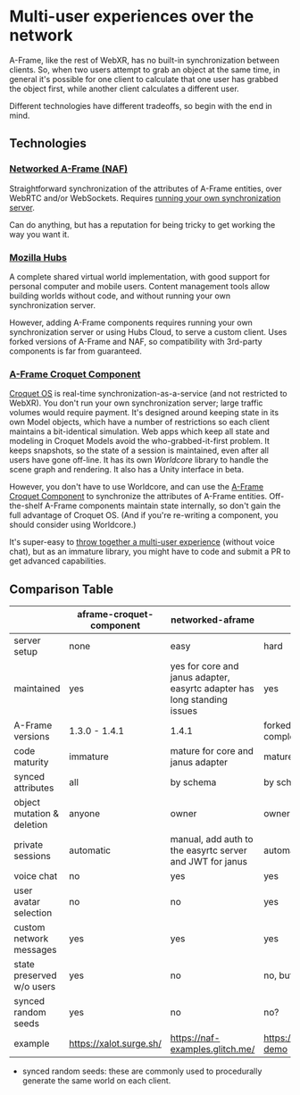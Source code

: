 # Multi-user experiences over the network

A-Frame, like the rest of WebXR, has no built-in synchronization between clients.
So, when two users attempt to grab an object at the same time, in general it's possible for one client to calculate that one user has grabbed the object first, while another client calculates a different user.

Different technologies have different tradeoffs, so begin with the end in mind.

## Technologies

### [Networked A-Frame (NAF)](https://github.com/networked-aframe/networked-aframe)

Straightforward synchronization of the attributes of A-Frame entities, over WebRTC and/or WebSockets.
Requires [running your own synchronization server](https://github.com/networked-aframe/networked-aframe/blob/master/docs/getting-started-local.md#setup-the-server).

Can do anything, but has a reputation for being tricky to get working the way you want it.

### [Mozilla Hubs](https://hubs.mozilla.com/)

A complete shared virtual world implementation, with good support for personal computer and mobile users.
Content management tools allow building worlds without code, and without running your own synchronization server.

However, adding A-Frame components requires running your own synchronization server or using Hubs Cloud, to serve a custom client.
Uses forked versions of A-Frame and NAF, so compatibility with 3rd-party components is far from guaranteed.


### [A-Frame Croquet Component](https://github.com/NikolaySuslov/aframe-croquet-component)

[Croquet OS](https://croquet.studio/docs/) is real-time synchronization-as-a-service (and not restricted to WebXR).
You don't run your own synchronization server; large traffic volumes would require payment.
It's designed around keeping state in its own Model objects, which have a number of restrictions so each client maintains a bit-identical simulation.
Web apps which keep all state and modeling in Croquet Models avoid the who-grabbed-it-first problem.
It keeps snapshots, so the state of a session is maintained, even after all users have gone off-line.
It has its own *Worldcore* library to handle the scene graph and rendering.
It also has a Unity interface in beta.

However, you don't have to use Worldcore, and can use the [A-Frame Croquet Component](https://github.com/NikolaySuslov/aframe-croquet-component) to synchronize the attributes of A-Frame entities.
Off-the-shelf A-Frame components maintain state internally, so don't gain the full advantage of Croquet OS.
(And if you're re-writing a component, you should consider using Worldcore.)

It's super-easy to [throw together a multi-user experience](https://github.com/NikolaySuslov/aframe-croquet-component#how-to-share-an-entity-in-an-a-frame-scene-with-other-users) (without voice chat), but as an immature library, you might have to code and submit a PR to get advanced capabilities.

## Comparison Table

|                            | aframe-croquet-component | networked-aframe                | Hubs w/ custom client                      |
|----------------------------|--------------------------|---------------------------------|--------------------------------------------|
| server setup               | none                     | easy                            | hard                                       |
| maintained                 | yes                      | yes for core and janus adapter, easyrtc adapter has long standing issues | yes                                        |
| A-Frame versions           | 1.3.0 - 1.4.1            | 1.4.1                           | forked, primitives removed, soon will be completely removed |
| code maturity              | immature                 | mature for core and janus adapter | mature                                   |
| synced attributes          | all                      | by schema                       | by schema                                  |
| object mutation & deletion | anyone                   | owner                           | owner                                      |
| private sessions           | automatic                | manual, add auth to the easyrtc server and JWT for janus | automatic                                  |
| voice chat                 | no                       | yes                             | yes                                        | 
| user avatar selection      | no                       | no                              | yes                                        |
| custom network messages    | yes                      | yes                             | yes                                        |
| state preserved w/o users  | yes                      | no                              | no, but you can pin objects to keep them   |
| synced random seeds        | yes                      | no                              | no?                                        |
| example                    | https://xalot.surge.sh/  | https://naf-examples.glitch.me/ | https://hubs.mozilla.com/Pvg5MMt/hubs-demo |

* synced random seeds: these are commonly used to procedurally generate the same world on each client.
